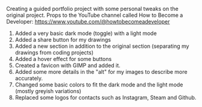 Creating a guided portfolio project with some personal tweaks on the original project.
Props to the YouTube channel called How to Become a Developer: https://www.youtube.com/@howtobecomeadeveloper 

1. Added a very basic dark mode (toggle) with a light mode
2. Added a share button for my drawings
3. Added a new section in addition to the original section (separating my drawings from coding projects)
4. Added a hover effect for some buttons
5. Created a favicon with GIMP and added it.
6. Added some more details in the "alt" for my images to describe more accurately.
7. Changed some basic colors to fit the dark mode and the light mode (mostly greyish variations)
8. Replaced some logos for contacts such as Instagram, Steam and Github.